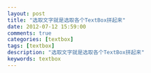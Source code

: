 ```yaml
---
layout: post
title: "选取文字就是选取各个TextBox拼起来"
date: 2012-07-12 15:59:00 
comments: true
categories: [textbox]
tags: [textbox]
description: "选取文字就是选取各个TextBox拼起来"
keywords: textbox
---
```





